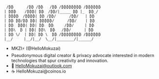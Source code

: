 ```
 /₿₿      /₿₿ /₿₿   /₿₿ /₿₿₿₿₿₿₿₿ /₿₿₿₿₿₿
| ₿₿₿    /₿₿₿| ₿₿  /₿₿/|_____ ₿₿ |_  ₿₿_/
| ₿₿₿₿  /₿₿₿₿| ₿₿ /₿₿/      /₿₿/   | ₿₿  
| ₿₿ ₿₿/₿₿ ₿₿| ₿₿₿₿₿/      /₿₿/    | ₿₿  
| ₿₿  ₿₿₿| ₿₿| ₿₿  ₿₿     /₿₿/     | ₿₿  
| ₿₿\  ₿ | ₿₿| ₿₿\  ₿₿   /₿₿/      | ₿₿  
| ₿₿ \/  | ₿₿| ₿₿ \  ₿₿ /₿₿₿₿₿₿₿₿ /₿₿₿₿₿₿
|__/     |__/|__/  \__/|________/|______/
```

- MKZI⚡️ (@HelloMokuzai)
- Pseudonymous digital creator & privacy advocate interested in modern technologies that spur creativity and innovation.
- 💌 HelloMokuzai@outlook.com
- ☕ HelloMokuzai<span>@</span>coinos.io

<!---
HelloMokuzai/HelloMokuzai is a ✨ special ✨ repository because its `README.md` (this file) appears on your GitHub profile.
You can click the Preview link to take a look at your changes.
--->
